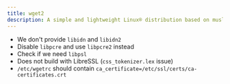 ```yaml
---
title: wget2
description: A simple and lightweight Linux® distribution based on musl libc and toybox
---
```


- We don't provide `libidn` and `libidn2`
- Disable `libpcre` and use `libpcre2` instead
- Check if we need `libpsl`
- Does not build with LibreSSL (`css_tokenizer.lex` issue)
- `/etc/wgetrc` should contain `ca_certificate=/etc/ssl/certs/ca-certificates.crt`
